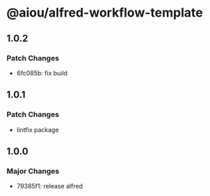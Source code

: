 # @aiou/alfred-workflow-template

## 1.0.2

### Patch Changes

- 6fc085b: fix build

## 1.0.1

### Patch Changes

- lintfix package

## 1.0.0

### Major Changes

- 79385f1: release alfred
